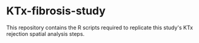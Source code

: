 # KTx-fibrosis-study

This repository contains the R scripts required to replicate this study's KTx rejection spatial analysis steps.
